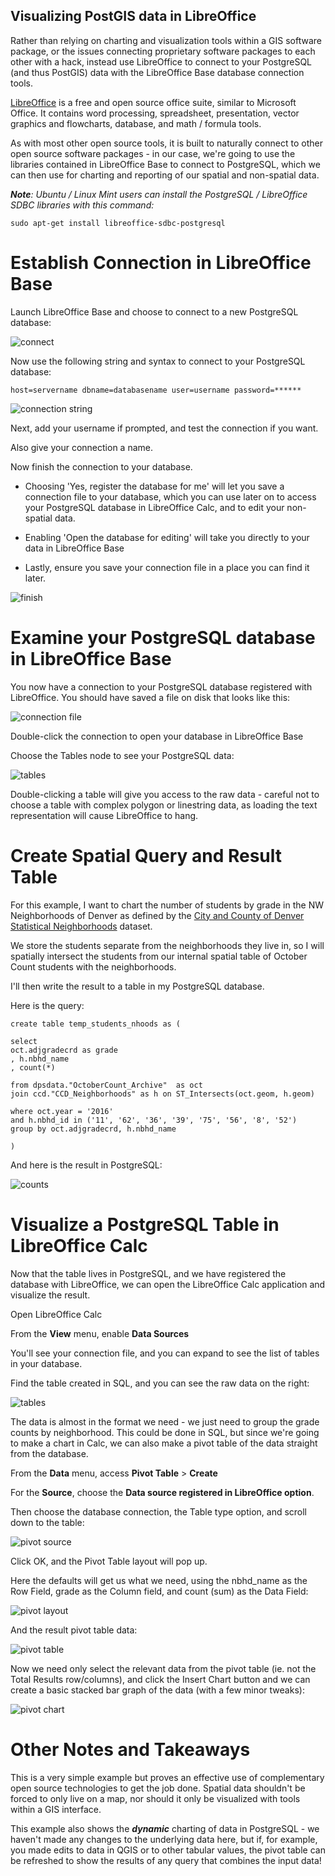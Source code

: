 ## Visualizing PostGIS data in LibreOffice ##

Rather than relying on charting and visualization tools within a GIS software package, or the issues connecting proprietary software packages to each other with a hack, instead use LibreOffice to connect to your PostgreSQL (and thus PostGIS) data with the LibreOffice Base database connection tools.

[LibreOffice](http://www.libreoffice.org/discover/libreoffice/) is a free and open source office suite, similar to Microsoft Office. It contains word processing, spreadsheet, presentation, vector graphics and flowcharts, database, and math / formula tools. 

As with most other open source tools, it is built to naturally connect to other open source software packages - in our case, we're going to use the libraries contained in LibreOffice Base to connect to PostgreSQL, which we can then use for charting and reporting of our spatial and non-spatial data.

***Note**: Ubuntu / Linux Mint users can install the PostgreSQL / LibreOffice SDBC libraries with this command:*

    sudo apt-get install libreoffice-sdbc-postgresql

# Establish Connection in LibreOffice Base #

Launch LibreOffice Base and choose to connect to a new PostgreSQL database:

![connect](https://raw.githubusercontent.com/dpsspatial/Images/ac26bd096446a4b6d6f810f8f3397a81e1acf25c/librebase/connection_dialogue.png)

Now use the following string and syntax to connect to your PostgreSQL database:


    host=servername dbname=databasename user=username password=******

![connection string](https://raw.githubusercontent.com/dpsspatial/Images/ac26bd096446a4b6d6f810f8f3397a81e1acf25c/librebase/connection_string.PNG)

Next, add your username if prompted, and test the connection if you want.

Also give your connection a name.

Now finish the connection to your database.

- Choosing 'Yes, register the database for me' will let you save a connection file to your database, which you can use later on to access your PostgreSQL database in LibreOffice Calc, and to edit your non-spatial data.

- Enabling 'Open the database for editing' will take you directly to your data in LibreOffice Base

- Lastly, ensure you save your connection file in a place you can find it later.

![finish](https://raw.githubusercontent.com/dpsspatial/Images/ac26bd096446a4b6d6f810f8f3397a81e1acf25c/librebase/connection_final.PNG)

# Examine your PostgreSQL database in LibreOffice Base #

You now have a connection to your PostgreSQL database registered with LibreOffice. You should have saved a file on disk that looks like this:

![connection file](https://raw.githubusercontent.com/dpsspatial/Images/ae043c1bb97d8843c8fd0abe0e22e6d840d80a5d/librebase/connection_file.PNG)

Double-click the connection to open your database in LibreOffice Base

Choose the Tables node to see your PostgreSQL data:

![tables](https://github.com/dpsspatial/Images/blob/36ddde0f00a4e78eebfbeda383d65fbebae21656/librebase/connection_tables.PNG?raw=true)

Double-clicking a table will give you access to the raw data - careful not to choose a table with complex polygon or linestring data, as loading the text representation will cause LibreOffice to hang.

# Create Spatial Query and Result Table #

For this example, I want to chart the number of students by grade in the NW Neighborhoods of Denver as defined by the [City and County of Denver Statistical Neighborhoods](http://data.denvergov.org/download/gis/statistical_neighborhoods/) dataset. 

We store the students separate from the neighborhoods they live in, so I will spatially intersect the students from our internal spatial table of October Count students with the neighborhoods.

I'll then write the result to a table in my PostgreSQL database. 

Here is the query: 

    create table temp_students_nhoods as (
    
    select
    oct.adjgradecrd as grade
    , h.nbhd_name
    , count(*) 
    
    from dpsdata."OctoberCount_Archive"  as oct
    join ccd."CCD_Neighborhoods" as h on ST_Intersects(oct.geom, h.geom)
    
    where oct.year = '2016'
    and h.nbhd_id in ('11', '62', '36', '39', '75', '56', '8', '52')
    group by oct.adjgradecrd, h.nbhd_name
    
    )
    
And here is the result in PostgreSQL:

![counts](https://raw.githubusercontent.com/dpsspatial/Images/d1a8d7d6a39343458adb9aaf44fdf447a2cadb59/librebase/table_result.PNG)

# Visualize a PostgreSQL Table in LibreOffice Calc #

Now that the table lives in PostgreSQL, and we have registered the database with LibreOffice, we can open the LibreOffice Calc application and visualize the result.

Open LibreOffice Calc

From the **View** menu, enable **Data Sources**

You'll see your connection file, and you can expand to see the list of tables in your database.

Find the table created in SQL, and you can see the raw data on the right:

![tables](https://github.com/dpsspatial/Images/blob/170d4b3037c08b3ff6cca179e00657d4e214bcb8/librebase/table_result.PNG?raw=true)

The data is almost in the format we need - we just need to group the grade counts by neighborhood. This could be done in SQL, but since we're going to make a chart in Calc, we can also make a pivot table of the data straight from the database.

From the **Data** menu, access **Pivot Table** > **Create**

For the **Source**, choose the **Data source registered in LibreOffice option**.

Then choose the database connection, the Table type option, and scroll down to the table:

![pivot source](https://raw.githubusercontent.com/dpsspatial/Images/3de62b5705bca94530da2b5dcc1184e975c547f0/librebase/libre_pivotsource.PNG)

Click OK, and the Pivot Table layout will pop up.  

Here the defaults will get us what we need, using the nbhd_name as the Row Field, grade as the Column field, and count (sum) as the Data Field:

![pivot layout](https://raw.githubusercontent.com/dpsspatial/Images/72921df3fe84ce80cbbccdabdcfcf872e56b5155/librebase/pivot_layout.PNG)

And the result pivot table data:

![pivot table](https://raw.githubusercontent.com/dpsspatial/Images/72921df3fe84ce80cbbccdabdcfcf872e56b5155/librebase/pivot_result.PNG)

Now we need only select the relevant data from the pivot table (ie. not the Total Results row/columns), and click the Insert Chart button and we can create a basic stacked bar graph of the data (with a few minor tweaks):

![pivot chart](https://raw.githubusercontent.com/dpsspatial/Images/286f3d62869a476c9d6f2ba31a503e1001c90d57/librebase/pivot_chart.png)

# Other Notes and Takeaways #

This is a very simple example but proves an effective use of complementary open source technologies to get the job done. Spatial data shouldn't be forced to only live on a map, nor should it only be visualized with tools within a GIS interface.

This example also shows the ***dynamic*** charting of data in PostgreSQL - we haven't made any changes to the underlying data here, but if, for example, you made edits to data in QGIS or to other tabular values, the pivot table can be refreshed to show the results of any query that combines the input data! 